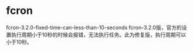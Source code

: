 # fcron
fcron-3.2.0-fixed-time-can-less-than-10-seconds
fcron-3.2.0版，官方的设置执行周期小于10秒的时候会报错，无法执行任务。此为修复版，执行周期可以小于10秒。

